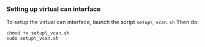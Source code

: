 ### Setting up virtual can interface
To setup the virtual can interface, launch the script `setup\_vcan.sh`
Then do:
```
chmod +x setup\_vcan.sh
sudo setup\_vcan.sh
```
